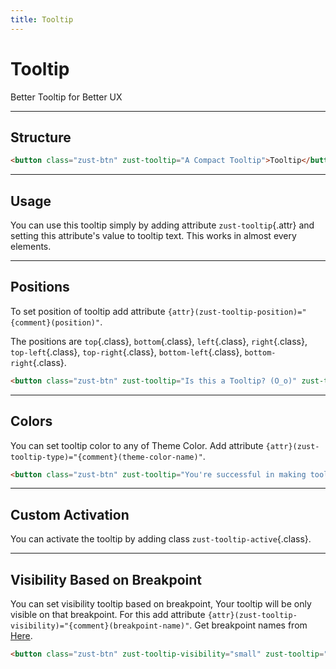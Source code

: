 ```yaml
---
title: Tooltip
---
```


# Tooltip
Better Tooltip for Better UX

---


## Structure
```html {snippet}
<button class="zust-btn" zust-tooltip="A Compact Tooltip">Tooltip</button>
```
---


## Usage
You can use this tooltip simply by adding attribute `zust-tooltip`{.attr} and setting this attribute's value to tooltip text. This works in almost every elements.

---


## Positions
To set position of tooltip add attribute `{attr}(zust-tooltip-position)="{comment}(position)"`.

The positions are `top`{.class}, `bottom`{.class}, `left`{.class}, `right`{.class}, `top-left`{.class}, `top-right`{.class}, `bottom-left`{.class}, `bottom-right`{.class}.

```html {snippet}
<button class="zust-btn" zust-tooltip="Is this a Tooltip? (O_o)" zust-tooltip-position="top">Tooltip</button>
```
---


## Colors
You can set tooltip color to any of Theme Color. Add attribute `{attr}(zust-tooltip-type)="{comment}(theme-color-name)"`.

```html {snippet}
<button class="zust-btn" zust-tooltip="You're successful in making tooltip" zust-tooltip-type="success" zust-tooltip-position="bottom-left">Success Tooltip</button>
```
---


## Custom Activation
You can activate the tooltip by adding class `zust-tooltip-active`{.class}.

---


## Visibility Based on Breakpoint
You can set visibility tooltip based on breakpoint, Your tooltip will be only visible on that breakpoint. For this add attribute `{attr}(zust-tooltip-visibility)="{comment}(breakpoint-name)"`. Get breakpoint names from [Here](../general/breakpoints).

```html {snippet}
<button class="zust-btn" zust-tooltip-visibility="small" zust-tooltip="So, You're using small device right now? Are you using Web Inspector? Thinking......" zust-tooltip-position="top-left">Small Breakpoint Tooltip  🤔</button>
```
